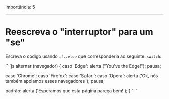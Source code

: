 importância: 5

---

# Reescreva o "interruptor" para um "se"

Escreva o código usando `if..else` que corresponderia ao seguinte` switch`:

`` `js
alternar (navegador) {
caso 'Edge':
alerta ("You've the Edge!");
pausa;

caso 'Chrome':
caso 'Firefox':
caso 'Safari':
caso 'Opera':
alerta ('Ok, nós também apoiamos esses navegadores');
pausa;

padrão:
alerta ('Esperamos que esta página pareça bem!');
}
`` `

